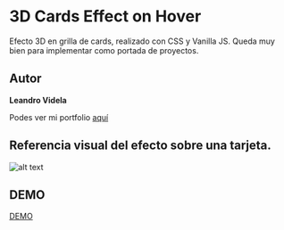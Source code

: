 # 3D Cards Effect on Hover

Efecto 3D en grilla de cards, realizado con CSS y Vanilla JS. Queda muy bien para implementar como portada de proyectos.

## Autor

**Leandro Videla**

Podes ver mi portfolio [aquí](http://leandrovidela.com/)

## Referencia visual del efecto sobre una tarjeta.

![alt text](http://leandrovidela.com/tutorials/3dcards/refe-visual.jpg "Imagen de referencia")

## DEMO

[DEMO](http://leandrovidela.com/tutorials/3d-card/)
